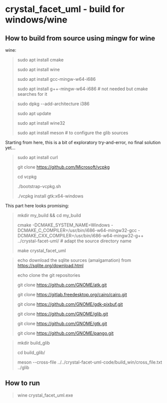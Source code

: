 
crystal_facet_uml - build for windows/wine
=============

How to build from source using mingw for wine
-----------

wine:

> sudo apt install cmake
>
> sudo apt install wine
>
> sudo apt install gcc-mingw-w64-i686
>
> sudo apt install g++-mingw-w64-i686  # not needed but cmake searches for it

> sudo dpkg --add-architecture i386
>
> sudo apt update
>
> sudo apt install wine32
>
> sudo apt install meson  # to configure the glib sources

Starting from here, this is a bit of exploratory try-and-error, no final solution yet...

> sudo apt install curl
>
> git clone https://github.com/Microsoft/vcpkg
>
> cd vcpkg
>
> ./bootstrap-vcpkg.sh
>
> ./vcpkg install gtk:x64-windows

This part here looks promising:

> mkdir my_build && cd my_build
>
> cmake -DCMAKE_SYSTEM_NAME=Windows -DCMAKE_C_COMPILER=/usr/bin/i686-w64-mingw32-gcc -DCMAKE_CXX_COMPILER=/usr/bin/i686-w64-mingw32-g++ ../crystal-facet-uml/       # adapt the source directory name
>
> make crystal_facet_uml

> echo download the sqlite sources (amalgamation) from https://sqlite.org/download.html
>
> echo clone the git repositories
>
> git clone https://github.com/GNOME/atk.git
>
> git clone https://gitlab.freedesktop.org/cairo/cairo.git
>
> git clone https://github.com/GNOME/gdk-pixbuf.git
>
> git clone https://github.com/GNOME/glib.git
>
> git clone https://github.com/GNOME/gtk.git
>
> git clone https://github.com/GNOME/pango.git


> mkdir build_glib
>
> cd build_glib/
>
> meson --cross-file ../../crystal-facet-uml-code/build_win/cross_file.txt ../glib



How to run
-----------

> wine crystal_facet_uml.exe

